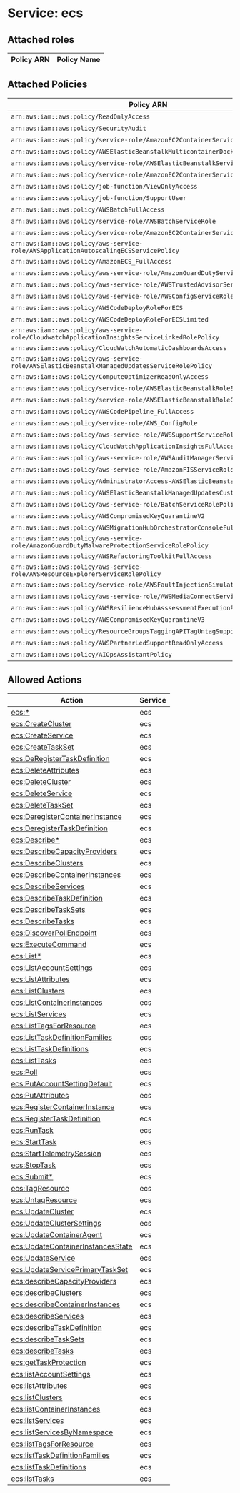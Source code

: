 # Service: ecs

## Attached roles

| Policy ARN | Policy Name |
|------------|-------------|
## Attached Policies

| Policy ARN | Policy Name |
|------------|-------------|
| `arn:aws:iam::aws:policy/ReadOnlyAccess` | [ReadOnlyAccess](../policies.md#readonlyaccess) |
| `arn:aws:iam::aws:policy/SecurityAudit` | [SecurityAudit](../policies.md#securityaudit) |
| `arn:aws:iam::aws:policy/service-role/AmazonEC2ContainerServiceforEC2Role` | [AmazonEC2ContainerServiceforEC2Role](../policies.md#amazonec2containerserviceforec2role) |
| `arn:aws:iam::aws:policy/AWSElasticBeanstalkMulticontainerDocker` | [AWSElasticBeanstalkMulticontainerDocker](../policies.md#awselasticbeanstalkmulticontainerdocker) |
| `arn:aws:iam::aws:policy/service-role/AWSElasticBeanstalkService` | [AWSElasticBeanstalkService](../policies.md#awselasticbeanstalkservice) |
| `arn:aws:iam::aws:policy/service-role/AmazonEC2ContainerServiceAutoscaleRole` | [AmazonEC2ContainerServiceAutoscaleRole](../policies.md#amazonec2containerserviceautoscalerole) |
| `arn:aws:iam::aws:policy/job-function/ViewOnlyAccess` | [ViewOnlyAccess](../policies.md#viewonlyaccess) |
| `arn:aws:iam::aws:policy/job-function/SupportUser` | [SupportUser](../policies.md#supportuser) |
| `arn:aws:iam::aws:policy/AWSBatchFullAccess` | [AWSBatchFullAccess](../policies.md#awsbatchfullaccess) |
| `arn:aws:iam::aws:policy/service-role/AWSBatchServiceRole` | [AWSBatchServiceRole](../policies.md#awsbatchservicerole) |
| `arn:aws:iam::aws:policy/service-role/AmazonEC2ContainerServiceEventsRole` | [AmazonEC2ContainerServiceEventsRole](../policies.md#amazonec2containerserviceeventsrole) |
| `arn:aws:iam::aws:policy/aws-service-role/AWSApplicationAutoscalingECSServicePolicy` | [AWSApplicationAutoscalingECSServicePolicy](../policies.md#awsapplicationautoscalingecsservicepolicy) |
| `arn:aws:iam::aws:policy/AmazonECS_FullAccess` | [AmazonECS_FullAccess](../policies.md#amazonecs_fullaccess) |
| `arn:aws:iam::aws:policy/aws-service-role/AmazonGuardDutyServiceRolePolicy` | [AmazonGuardDutyServiceRolePolicy](../policies.md#amazonguarddutyservicerolepolicy) |
| `arn:aws:iam::aws:policy/aws-service-role/AWSTrustedAdvisorServiceRolePolicy` | [AWSTrustedAdvisorServiceRolePolicy](../policies.md#awstrustedadvisorservicerolepolicy) |
| `arn:aws:iam::aws:policy/aws-service-role/AWSConfigServiceRolePolicy` | [AWSConfigServiceRolePolicy](../policies.md#awsconfigservicerolepolicy) |
| `arn:aws:iam::aws:policy/AWSCodeDeployRoleForECS` | [AWSCodeDeployRoleForECS](../policies.md#awscodedeployroleforecs) |
| `arn:aws:iam::aws:policy/AWSCodeDeployRoleForECSLimited` | [AWSCodeDeployRoleForECSLimited](../policies.md#awscodedeployroleforecslimited) |
| `arn:aws:iam::aws:policy/aws-service-role/CloudwatchApplicationInsightsServiceLinkedRolePolicy` | [CloudwatchApplicationInsightsServiceLinkedRolePolicy](../policies.md#cloudwatchapplicationinsightsservicelinkedrolepolicy) |
| `arn:aws:iam::aws:policy/CloudWatchAutomaticDashboardsAccess` | [CloudWatchAutomaticDashboardsAccess](../policies.md#cloudwatchautomaticdashboardsaccess) |
| `arn:aws:iam::aws:policy/aws-service-role/AWSElasticBeanstalkManagedUpdatesServiceRolePolicy` | [AWSElasticBeanstalkManagedUpdatesServiceRolePolicy](../policies.md#awselasticbeanstalkmanagedupdatesservicerolepolicy) |
| `arn:aws:iam::aws:policy/ComputeOptimizerReadOnlyAccess` | [ComputeOptimizerReadOnlyAccess](../policies.md#computeoptimizerreadonlyaccess) |
| `arn:aws:iam::aws:policy/service-role/AWSElasticBeanstalkRoleECS` | [AWSElasticBeanstalkRoleECS](../policies.md#awselasticbeanstalkroleecs) |
| `arn:aws:iam::aws:policy/service-role/AWSElasticBeanstalkRoleCore` | [AWSElasticBeanstalkRoleCore](../policies.md#awselasticbeanstalkrolecore) |
| `arn:aws:iam::aws:policy/AWSCodePipeline_FullAccess` | [AWSCodePipeline_FullAccess](../policies.md#awscodepipeline_fullaccess) |
| `arn:aws:iam::aws:policy/service-role/AWS_ConfigRole` | [AWS_ConfigRole](../policies.md#aws_configrole) |
| `arn:aws:iam::aws:policy/aws-service-role/AWSSupportServiceRolePolicy` | [AWSSupportServiceRolePolicy](../policies.md#awssupportservicerolepolicy) |
| `arn:aws:iam::aws:policy/CloudWatchApplicationInsightsFullAccess` | [CloudWatchApplicationInsightsFullAccess](../policies.md#cloudwatchapplicationinsightsfullaccess) |
| `arn:aws:iam::aws:policy/aws-service-role/AWSAuditManagerServiceRolePolicy` | [AWSAuditManagerServiceRolePolicy](../policies.md#awsauditmanagerservicerolepolicy) |
| `arn:aws:iam::aws:policy/aws-service-role/AmazonFISServiceRolePolicy` | [AmazonFISServiceRolePolicy](../policies.md#amazonfisservicerolepolicy) |
| `arn:aws:iam::aws:policy/AdministratorAccess-AWSElasticBeanstalk` | [AdministratorAccess-AWSElasticBeanstalk](../policies.md#administratoraccess-awselasticbeanstalk) |
| `arn:aws:iam::aws:policy/AWSElasticBeanstalkManagedUpdatesCustomerRolePolicy` | [AWSElasticBeanstalkManagedUpdatesCustomerRolePolicy](../policies.md#awselasticbeanstalkmanagedupdatescustomerrolepolicy) |
| `arn:aws:iam::aws:policy/aws-service-role/BatchServiceRolePolicy` | [BatchServiceRolePolicy](../policies.md#batchservicerolepolicy) |
| `arn:aws:iam::aws:policy/AWSCompromisedKeyQuarantineV2` | [AWSCompromisedKeyQuarantineV2](../policies.md#awscompromisedkeyquarantinev2) |
| `arn:aws:iam::aws:policy/AWSMigrationHubOrchestratorConsoleFullAccess` | [AWSMigrationHubOrchestratorConsoleFullAccess](../policies.md#awsmigrationhuborchestratorconsolefullaccess) |
| `arn:aws:iam::aws:policy/aws-service-role/AmazonGuardDutyMalwareProtectionServiceRolePolicy` | [AmazonGuardDutyMalwareProtectionServiceRolePolicy](../policies.md#amazonguarddutymalwareprotectionservicerolepolicy) |
| `arn:aws:iam::aws:policy/AWSRefactoringToolkitFullAccess` | [AWSRefactoringToolkitFullAccess](../policies.md#awsrefactoringtoolkitfullaccess) |
| `arn:aws:iam::aws:policy/aws-service-role/AWSResourceExplorerServiceRolePolicy` | [AWSResourceExplorerServiceRolePolicy](../policies.md#awsresourceexplorerservicerolepolicy) |
| `arn:aws:iam::aws:policy/service-role/AWSFaultInjectionSimulatorECSAccess` | [AWSFaultInjectionSimulatorECSAccess](../policies.md#awsfaultinjectionsimulatorecsaccess) |
| `arn:aws:iam::aws:policy/aws-service-role/AWSMediaConnectServicePolicy` | [AWSMediaConnectServicePolicy](../policies.md#awsmediaconnectservicepolicy) |
| `arn:aws:iam::aws:policy/AWSResilienceHubAsssessmentExecutionPolicy` | [AWSResilienceHubAsssessmentExecutionPolicy](../policies.md#awsresiliencehubasssessmentexecutionpolicy) |
| `arn:aws:iam::aws:policy/AWSCompromisedKeyQuarantineV3` | [AWSCompromisedKeyQuarantineV3](../policies.md#awscompromisedkeyquarantinev3) |
| `arn:aws:iam::aws:policy/ResourceGroupsTaggingAPITagUntagSupportedResources` | [ResourceGroupsTaggingAPITagUntagSupportedResources](../policies.md#resourcegroupstaggingapitaguntagsupportedresources) |
| `arn:aws:iam::aws:policy/AWSPartnerLedSupportReadOnlyAccess` | [AWSPartnerLedSupportReadOnlyAccess](../policies.md#awspartnerledsupportreadonlyaccess) |
| `arn:aws:iam::aws:policy/AIOpsAssistantPolicy` | [AIOpsAssistantPolicy](../policies.md#aiopsassistantpolicy) |

## Allowed Actions

| Action | Service |
|--------|---------|
| [ecs:*](../actions.md#ecs:all) | ecs |
| [ecs:CreateCluster](../actions.md#ecs:createcluster) | ecs |
| [ecs:CreateService](../actions.md#ecs:createservice) | ecs |
| [ecs:CreateTaskSet](../actions.md#ecs:createtaskset) | ecs |
| [ecs:DeRegisterTaskDefinition](../actions.md#ecs:deregistertaskdefinition) | ecs |
| [ecs:DeleteAttributes](../actions.md#ecs:deleteattributes) | ecs |
| [ecs:DeleteCluster](../actions.md#ecs:deletecluster) | ecs |
| [ecs:DeleteService](../actions.md#ecs:deleteservice) | ecs |
| [ecs:DeleteTaskSet](../actions.md#ecs:deletetaskset) | ecs |
| [ecs:DeregisterContainerInstance](../actions.md#ecs:deregistercontainerinstance) | ecs |
| [ecs:DeregisterTaskDefinition](../actions.md#ecs:deregistertaskdefinition) | ecs |
| [ecs:Describe*](../actions.md#ecs:describeall) | ecs |
| [ecs:DescribeCapacityProviders](../actions.md#ecs:describecapacityproviders) | ecs |
| [ecs:DescribeClusters](../actions.md#ecs:describeclusters) | ecs |
| [ecs:DescribeContainerInstances](../actions.md#ecs:describecontainerinstances) | ecs |
| [ecs:DescribeServices](../actions.md#ecs:describeservices) | ecs |
| [ecs:DescribeTaskDefinition](../actions.md#ecs:describetaskdefinition) | ecs |
| [ecs:DescribeTaskSets](../actions.md#ecs:describetasksets) | ecs |
| [ecs:DescribeTasks](../actions.md#ecs:describetasks) | ecs |
| [ecs:DiscoverPollEndpoint](../actions.md#ecs:discoverpollendpoint) | ecs |
| [ecs:ExecuteCommand](../actions.md#ecs:executecommand) | ecs |
| [ecs:List*](../actions.md#ecs:listall) | ecs |
| [ecs:ListAccountSettings](../actions.md#ecs:listaccountsettings) | ecs |
| [ecs:ListAttributes](../actions.md#ecs:listattributes) | ecs |
| [ecs:ListClusters](../actions.md#ecs:listclusters) | ecs |
| [ecs:ListContainerInstances](../actions.md#ecs:listcontainerinstances) | ecs |
| [ecs:ListServices](../actions.md#ecs:listservices) | ecs |
| [ecs:ListTagsForResource](../actions.md#ecs:listtagsforresource) | ecs |
| [ecs:ListTaskDefinitionFamilies](../actions.md#ecs:listtaskdefinitionfamilies) | ecs |
| [ecs:ListTaskDefinitions](../actions.md#ecs:listtaskdefinitions) | ecs |
| [ecs:ListTasks](../actions.md#ecs:listtasks) | ecs |
| [ecs:Poll](../actions.md#ecs:poll) | ecs |
| [ecs:PutAccountSettingDefault](../actions.md#ecs:putaccountsettingdefault) | ecs |
| [ecs:PutAttributes](../actions.md#ecs:putattributes) | ecs |
| [ecs:RegisterContainerInstance](../actions.md#ecs:registercontainerinstance) | ecs |
| [ecs:RegisterTaskDefinition](../actions.md#ecs:registertaskdefinition) | ecs |
| [ecs:RunTask](../actions.md#ecs:runtask) | ecs |
| [ecs:StartTask](../actions.md#ecs:starttask) | ecs |
| [ecs:StartTelemetrySession](../actions.md#ecs:starttelemetrysession) | ecs |
| [ecs:StopTask](../actions.md#ecs:stoptask) | ecs |
| [ecs:Submit*](../actions.md#ecs:submitall) | ecs |
| [ecs:TagResource](../actions.md#ecs:tagresource) | ecs |
| [ecs:UntagResource](../actions.md#ecs:untagresource) | ecs |
| [ecs:UpdateCluster](../actions.md#ecs:updatecluster) | ecs |
| [ecs:UpdateClusterSettings](../actions.md#ecs:updateclustersettings) | ecs |
| [ecs:UpdateContainerAgent](../actions.md#ecs:updatecontaineragent) | ecs |
| [ecs:UpdateContainerInstancesState](../actions.md#ecs:updatecontainerinstancesstate) | ecs |
| [ecs:UpdateService](../actions.md#ecs:updateservice) | ecs |
| [ecs:UpdateServicePrimaryTaskSet](../actions.md#ecs:updateserviceprimarytaskset) | ecs |
| [ecs:describeCapacityProviders](../actions.md#ecs:describecapacityproviders) | ecs |
| [ecs:describeClusters](../actions.md#ecs:describeclusters) | ecs |
| [ecs:describeContainerInstances](../actions.md#ecs:describecontainerinstances) | ecs |
| [ecs:describeServices](../actions.md#ecs:describeservices) | ecs |
| [ecs:describeTaskDefinition](../actions.md#ecs:describetaskdefinition) | ecs |
| [ecs:describeTaskSets](../actions.md#ecs:describetasksets) | ecs |
| [ecs:describeTasks](../actions.md#ecs:describetasks) | ecs |
| [ecs:getTaskProtection](../actions.md#ecs:gettaskprotection) | ecs |
| [ecs:listAccountSettings](../actions.md#ecs:listaccountsettings) | ecs |
| [ecs:listAttributes](../actions.md#ecs:listattributes) | ecs |
| [ecs:listClusters](../actions.md#ecs:listclusters) | ecs |
| [ecs:listContainerInstances](../actions.md#ecs:listcontainerinstances) | ecs |
| [ecs:listServices](../actions.md#ecs:listservices) | ecs |
| [ecs:listServicesByNamespace](../actions.md#ecs:listservicesbynamespace) | ecs |
| [ecs:listTagsForResource](../actions.md#ecs:listtagsforresource) | ecs |
| [ecs:listTaskDefinitionFamilies](../actions.md#ecs:listtaskdefinitionfamilies) | ecs |
| [ecs:listTaskDefinitions](../actions.md#ecs:listtaskdefinitions) | ecs |
| [ecs:listTasks](../actions.md#ecs:listtasks) | ecs |